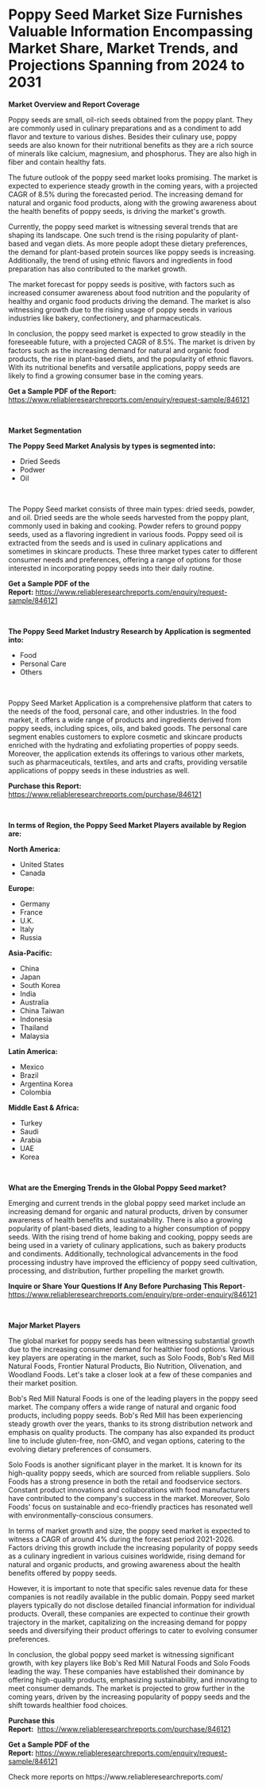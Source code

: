 <p><h1>Poppy Seed Market Size Furnishes Valuable Information Encompassing Market Share, Market Trends, and Projections Spanning from 2024 to 2031</h1></p><p><strong>Market Overview and Report Coverage</strong></p>
<p><p>Poppy seeds are small, oil-rich seeds obtained from the poppy plant. They are commonly used in culinary preparations and as a condiment to add flavor and texture to various dishes. Besides their culinary use, poppy seeds are also known for their nutritional benefits as they are a rich source of minerals like calcium, magnesium, and phosphorus. They are also high in fiber and contain healthy fats.</p><p>The future outlook of the poppy seed market looks promising. The market is expected to experience steady growth in the coming years, with a projected CAGR of 8.5% during the forecasted period. The increasing demand for natural and organic food products, along with the growing awareness about the health benefits of poppy seeds, is driving the market's growth.</p><p>Currently, the poppy seed market is witnessing several trends that are shaping its landscape. One such trend is the rising popularity of plant-based and vegan diets. As more people adopt these dietary preferences, the demand for plant-based protein sources like poppy seeds is increasing. Additionally, the trend of using ethnic flavors and ingredients in food preparation has also contributed to the market growth.</p><p>The market forecast for poppy seeds is positive, with factors such as increased consumer awareness about food nutrition and the popularity of healthy and organic food products driving the demand. The market is also witnessing growth due to the rising usage of poppy seeds in various industries like bakery, confectionery, and pharmaceuticals.</p><p>In conclusion, the poppy seed market is expected to grow steadily in the foreseeable future, with a projected CAGR of 8.5%. The market is driven by factors such as the increasing demand for natural and organic food products, the rise in plant-based diets, and the popularity of ethnic flavors. With its nutritional benefits and versatile applications, poppy seeds are likely to find a growing consumer base in the coming years.</p></p>
<p><strong>Get a Sample PDF of the Report:</strong> <a href="https://www.reliableresearchreports.com/enquiry/request-sample/846121">https://www.reliableresearchreports.com/enquiry/request-sample/846121</a></p>
<p>&nbsp;</p>
<p><strong>Market Segmentation</strong></p>
<p><strong>The Poppy Seed Market Analysis by types is segmented into:</strong></p>
<p><ul><li>Dried Seeds</li><li>Podwer</li><li>Oil</li></ul></p>
<p>&nbsp;</p>
<p><p>The Poppy Seed market consists of three main types: dried seeds, powder, and oil. Dried seeds are the whole seeds harvested from the poppy plant, commonly used in baking and cooking. Powder refers to ground poppy seeds, used as a flavoring ingredient in various foods. Poppy seed oil is extracted from the seeds and is used in culinary applications and sometimes in skincare products. These three market types cater to different consumer needs and preferences, offering a range of options for those interested in incorporating poppy seeds into their daily routine.</p></p>
<p><strong>Get a Sample PDF of the Report:</strong>&nbsp;<a href="https://www.reliableresearchreports.com/enquiry/request-sample/846121">https://www.reliableresearchreports.com/enquiry/request-sample/846121</a></p>
<p>&nbsp;</p>
<p><strong>The Poppy Seed Market Industry Research by Application is segmented into:</strong></p>
<p><ul><li>Food</li><li>Personal Care</li><li>Others</li></ul></p>
<p>&nbsp;</p>
<p><p>Poppy Seed Market Application is a comprehensive platform that caters to the needs of the food, personal care, and other industries. In the food market, it offers a wide range of products and ingredients derived from poppy seeds, including spices, oils, and baked goods. The personal care segment enables customers to explore cosmetic and skincare products enriched with the hydrating and exfoliating properties of poppy seeds. Moreover, the application extends its offerings to various other markets, such as pharmaceuticals, textiles, and arts and crafts, providing versatile applications of poppy seeds in these industries as well.</p></p>
<p><strong>Purchase this Report:</strong>&nbsp; <a href="https://www.reliableresearchreports.com/purchase/846121">https://www.reliableresearchreports.com/purchase/846121</a></p>
<p>&nbsp;</p>
<p><strong>In terms of Region, the Poppy Seed Market Players available by Region are:</strong></p>
<p>
    <p> <strong> North America: </strong>
        <ul>
            <li>United States</li>
            <li>Canada</li>
        </ul>
        </p> 
    <p> <strong> Europe: </strong>
        <ul>
            <li>Germany</li>
            <li>France</li>
            <li>U.K.</li>
            <li>Italy</li>
            <li>Russia</li>
        </ul>
        </p> 
    <p> <strong> Asia-Pacific: </strong>
        <ul>
            <li>China</li>
            <li>Japan</li>
            <li>South Korea</li>
            <li>India</li>
            <li>Australia</li>
            <li>China Taiwan</li>
            <li>Indonesia</li>
            <li>Thailand</li>
            <li>Malaysia</li>
        </ul>
        </p> 
    <p> <strong> Latin America: </strong>
        <ul>
            <li>Mexico</li>
            <li>Brazil</li>
            <li>Argentina Korea</li>
            <li>Colombia</li>
        </ul>
        </p> 
    <p> <strong> Middle East & Africa: </strong>
        <ul>
            <li>Turkey</li>
            <li>Saudi</li>
            <li>Arabia</li>
            <li>UAE</li>
            <li>Korea</li>
        </ul>
    </p>
    </p>
<p>&nbsp;</p>
<p><strong>What are the Emerging Trends in the Global Poppy Seed market?</strong></p>
<p><p>Emerging and current trends in the global poppy seed market include an increasing demand for organic and natural products, driven by consumer awareness of health benefits and sustainability. There is also a growing popularity of plant-based diets, leading to a higher consumption of poppy seeds. With the rising trend of home baking and cooking, poppy seeds are being used in a variety of culinary applications, such as bakery products and condiments. Additionally, technological advancements in the food processing industry have improved the efficiency of poppy seed cultivation, processing, and distribution, further propelling the market growth.</p></p>
<p><strong>Inquire or Share Your Questions If Any Before Purchasing This Report</strong>- <a href="https://www.reliableresearchreports.com/enquiry/pre-order-enquiry/846121">https://www.reliableresearchreports.com/enquiry/pre-order-enquiry/846121</a></p>
<p>&nbsp;</p>
<p><strong>Major Market Players</strong></p>
<p><p>The global market for poppy seeds has been witnessing substantial growth due to the increasing consumer demand for healthier food options. Various key players are operating in the market, such as Solo Foods, Bob's Red Mill Natural Foods, Frontier Natural Products, Bio Nutrition, Olivenation, and Woodland Foods. Let's take a closer look at a few of these companies and their market position.</p><p>Bob's Red Mill Natural Foods is one of the leading players in the poppy seed market. The company offers a wide range of natural and organic food products, including poppy seeds. Bob's Red Mill has been experiencing steady growth over the years, thanks to its strong distribution network and emphasis on quality products. The company has also expanded its product line to include gluten-free, non-GMO, and vegan options, catering to the evolving dietary preferences of consumers.</p><p>Solo Foods is another significant player in the market. It is known for its high-quality poppy seeds, which are sourced from reliable suppliers. Solo Foods has a strong presence in both the retail and foodservice sectors. Constant product innovations and collaborations with food manufacturers have contributed to the company's success in the market. Moreover, Solo Foods' focus on sustainable and eco-friendly practices has resonated well with environmentally-conscious consumers.</p><p>In terms of market growth and size, the poppy seed market is expected to witness a CAGR of around 4% during the forecast period 2021-2026. Factors driving this growth include the increasing popularity of poppy seeds as a culinary ingredient in various cuisines worldwide, rising demand for natural and organic products, and growing awareness about the health benefits offered by poppy seeds.</p><p>However, it is important to note that specific sales revenue data for these companies is not readily available in the public domain. Poppy seed market players typically do not disclose detailed financial information for individual products. Overall, these companies are expected to continue their growth trajectory in the market, capitalizing on the increasing demand for poppy seeds and diversifying their product offerings to cater to evolving consumer preferences.</p><p>In conclusion, the global poppy seed market is witnessing significant growth, with key players like Bob's Red Mill Natural Foods and Solo Foods leading the way. These companies have established their dominance by offering high-quality products, emphasizing sustainability, and innovating to meet consumer demands. The market is projected to grow further in the coming years, driven by the increasing popularity of poppy seeds and the shift towards healthier food choices.</p></p>
<p><strong>Purchase this Report:</strong>&nbsp;&nbsp;<a href="https://www.reliableresearchreports.com/purchase/846121">https://www.reliableresearchreports.com/purchase/846121</a></p>
<p></p>
<p><strong>Get a Sample PDF of the Report:</strong>&nbsp;<a href="https://www.reliableresearchreports.com/enquiry/request-sample/846121">https://www.reliableresearchreports.com/enquiry/request-sample/846121</a></p>
<p>Check more reports on https://www.reliableresearchreports.com/</p>